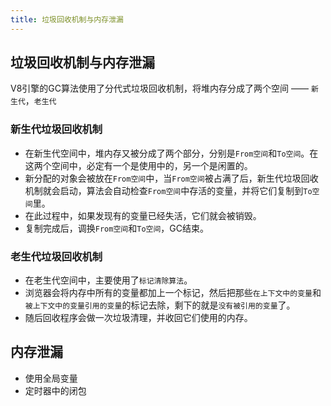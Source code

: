 ```yaml
---
title: 垃圾回收机制与内存泄漏
---
```


## 垃圾回收机制与内存泄漏

V8引擎的GC算法使用了分代式垃圾回收机制，将堆内存分成了两个空间 —— `新生代`，`老生代`

### 新生代垃圾回收机制

- 在新生代空间中，堆内存又被分成了两个部分，分别是`From空间`和`To空间`。在这两个空间中，必定有一个是使用中的，另一个是闲置的。
- 新分配的对象会被放在`From空间`中，当`From空间`被占满了后，新生代垃圾回收机制就会启动，算法会自动检查`From空间`中存活的变量，并将它们复制到`To空间`里。
- 在此过程中，如果发现有的变量已经失活，它们就会被销毁。
- 复制完成后，调换`From空间`和`To空间`，GC结束。

### 老生代垃圾回收机制

- 在老生代空间中，主要使用了`标记清除算法`。
- 浏览器会将内存中所有的变量都加上一个标记，然后把那些`在上下文中的变量`和`被上下文中的变量引用的变量`的标记去除，剩下的就是`没有被引用的变量`了。
- 随后回收程序会做一次垃圾清理，并收回它们使用的内存。

## 内存泄漏

- 使用全局变量
- 定时器中的闭包
